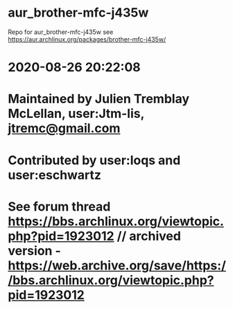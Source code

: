 # aur_brother-mfc-j435w
Repo for aur_brother-mfc-j435w see https://aur.archlinux.org/packages/brother-mfc-j435w/

# 2020-08-26 20:22:08
# Maintained by Julien Tremblay McLellan, user:Jtm-lis, jtremc@gmail.com
# Contributed by user:loqs and user:eschwartz
# See forum thread https://bbs.archlinux.org/viewtopic.php?pid=1923012 // archived version - https://web.archive.org/save/https://bbs.archlinux.org/viewtopic.php?pid=1923012


